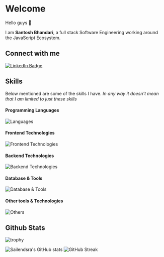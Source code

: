 # Welcome

Hello guys 👋

I am **Santosh Bhandari**, a full stack Software Engineering working around the JavaScript Ecosystem.

## Connect with me

<div>
  <a href="https://linkedin.com/in/sailendra-shakya-a0a41630" target="_blank" rel="noreferrer">
    <img src="https://img.shields.io/badge/LinkedIn-0077B5?style=for-the-badge&logo=linkedin&logoColor=white" alt="LinkedIn Badge"/>
  </a>
</div>

## Skills

Below mentioned are some of the skills I have. _In any way it doesn't mean that I am limited to just these skills_

#### Programming Languages
![Languages](https://skillicons.dev/icons?i=js,ts)

#### Frontend Technologies
![Frontend Technologies](https://skillicons.dev/icons?i=vue,nuxt,html,css,bootstrap,scss)

#### Backend Technologies
![Backend Technologies](https://skillicons.dev/icons?i=ror,php)

#### Database & Tools
![Database & Tools](https://skillicons.dev/icons?i=postgres,mysql,mongodb,redis)

#### Other tools & Technologies
![Others](https://skillicons.dev/icons?i=aws,docker,git,github,gitlab,nginx)

## Github Stats
![trophy](https://github-profile-trophy.vercel.app/?username=sailendrashakya&theme=onedark&column=8&margin-w=5&margin-h=5)

![Sailendsra's GitHub stats](https://github-readme-stats.vercel.app/api?username=sailendrashakya&show_icons=true&theme=radical)
![GitHub Streak](https://streak-stats.demolab.com/?user=sailendrashakya&theme=radical)

